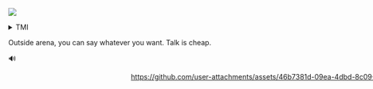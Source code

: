 ![](https://gh-hits.nomadcoders.workers.dev/view?username=developerasun)

<details>

<summary>TMI</summary>

I love [Trickcal:Revive](https://play.google.com/store/apps/details?id=com.epidgames.trickcalrevive) and I'm proud of it.

The game really helped me to get through lonely and cold times in Seoul.

![1](https://github.com/user-attachments/assets/4b4782a4-708f-4c28-bf02-1bb33838bda9)

If you call me Otaku for that, so be it.

</details>



Outside arena, you can say whatever you want. Talk is cheap.

🔊

<div align="center" style="width: 1080px; height: 1920px;">
  
https://github.com/user-attachments/assets/46b7381d-09ea-4dbd-8c09-2dacc168c946  

</div>



